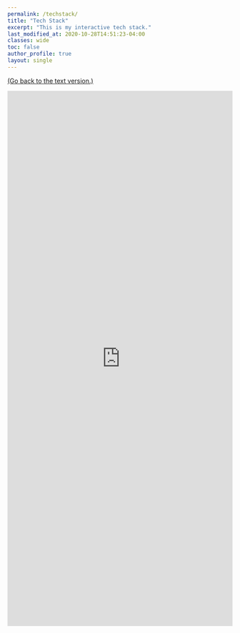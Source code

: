 ```yaml
---
permalink: /techstack/
title: "Tech Stack"
excerpt: "This is my interactive tech stack."
last_modified_at: 2020-10-28T14:51:23-04:00
classes: wide
toc: false
author_profile: true
layout: single
---
```


<a href="/skills/" alt="skills">(Go back to the text version.)</a>

<iframe width="100%" height="1200px" src="https://timsadler.shinyapps.io/techstack/" frameborder="0" allowfullscreen="allowfullscreen"></iframe>

